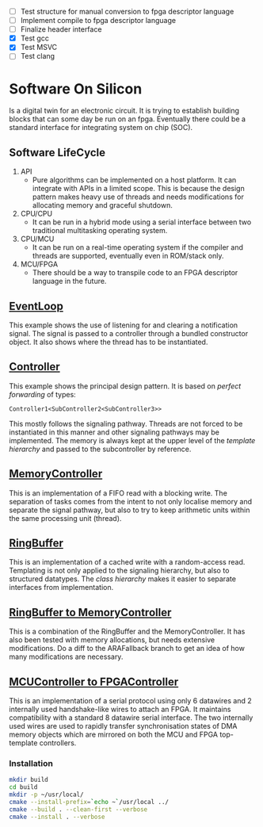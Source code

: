 - [ ] Test structure for manual conversion to fpga descriptor language
- [ ] Implement compile to fpga descriptor language
- [ ] Finalize header interface
- [x] Test gcc
- [x] Test MSVC
- [ ] Test clang
# Software On Silicon
Is a digital twin for an electronic circuit. It is trying to establish building blocks that can some day be run on an fpga. Eventually there could be a standard interface for integrating system on chip (SOC).
## Software LifeCycle
1. API
   - Pure algorithms can be implemented on a host platform. It can integrate with APIs in a limited scope. This is because the design pattern makes heavy use of threads and needs modifications for allocating memory and graceful shutdown.
2. CPU/CPU
   - It can be run in a hybrid mode using a serial interface between two traditional multitasking operating system.
3. CPU/MCU
   - It can be run on a real-time operating system if the compiler and threads are supported, eventually even in ROM/stack only.
4. MCU/FPGA
   - There should be a way to transpile code to an FPGA descriptor language in the future.
## [EventLoop](impl/EventLoop.cpp)
This example shows the use of listening for and clearing a notification signal. The signal is passed to a controller through a bundled constructor object. It also shows where the thread has to be instantiated.
## [Controller](impl/Controller.cpp)
This example shows the principal design pattern. It is based on *perfect forwarding* of types:
```
Controller1<SubController2<SubController3>>
```
This mostly follows the signaling pathway. Threads are not forced to be instantiated in this manner and other signaling pathways may be implemented. The memory is always kept at the upper level of the *template hierarchy* and passed to the subcontroller by reference.
## [MemoryController](impl/MemoryController.cpp)
This is an implementation of a FIFO read with a blocking write. The separation of tasks comes from the intent to not only localise memory and separate the signal pathway, but also to try to keep arithmetic units within the same processing unit (thread).
## [RingBuffer](impl/RingBuffer.cpp)
This is an implementation of a cached write with a random-access read. Templating is not only applied to the signaling hierarchy, but also to structured datatypes. The *class hierarchy* makes it easier to separate interfaces from implementation.
## [RingBuffer to MemoryController](impl/RingToMemory.cpp)
This is a combination of the RingBuffer and the MemoryController. It has also been tested with memory allocations, but needs extensive modifications. Do a diff to the ARAFallback branch to get an idea of how many modifications are necessary.
## [MCUController to FPGAController](impl/MCUFPGA.cpp)
This is an implementation of a serial protocol using only 6 datawires and 2 internally used handshake-like wires to attach an FPGA. It maintains compatibility with a standard 8 datawire serial interface. The two internally used wires are used to rapidly transfer synchronisation states of DMA memory objects which are mirrored on both the MCU and FPGA top-template controllers.
### Installation
```sh
mkdir build
cd build
mkdir -p ~/usr/local/
cmake --install-prefix=`echo ~`/usr/local ../
cmake --build . --clean-first --verbose
cmake --install . --verbose
```
